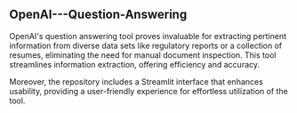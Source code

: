 ## OpenAI---Question-Answering

OpenAI's question answering tool proves invaluable for extracting pertinent information from diverse data sets like regulatory reports or a collection of resumes, eliminating the need for manual document inspection. This tool streamlines information extraction, offering efficiency and accuracy.  


Moreover, the repository includes a Streamlit interface that enhances usability, providing a user-friendly experience for effortless utilization of the tool.
